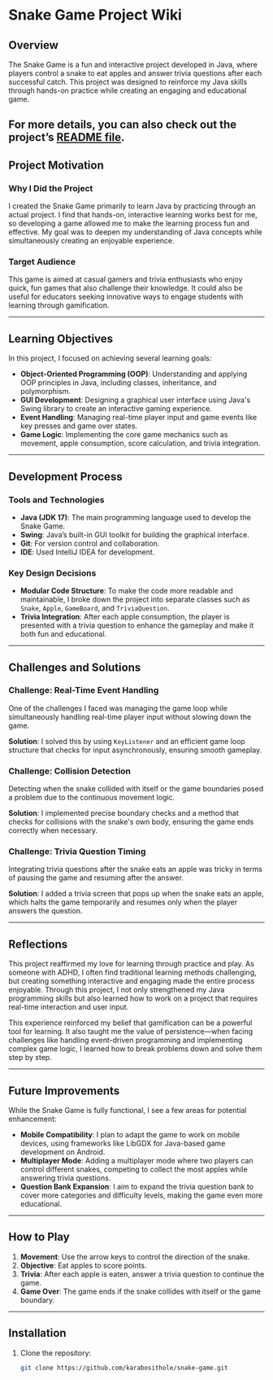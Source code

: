 # Snake Game Project Wiki

## Overview
The Snake Game is a fun and interactive project developed in Java, where players control a snake to eat apples and answer trivia questions after each successful catch. This project was designed to reinforce my Java skills through hands-on practice while creating an engaging and educational game.

For more details, you can also check out the project’s [README file](https://github.com/Karabosithole/LearnJavaSnakeGame).
---

## Project Motivation

### Why I Did the Project
I created the Snake Game primarily to learn Java by practicing through an actual project. I find that hands-on, interactive learning works best for me, so developing a game allowed me to make the learning process fun and effective. My goal was to deepen my understanding of Java concepts while simultaneously creating an enjoyable experience.

### Target Audience
This game is aimed at casual gamers and trivia enthusiasts who enjoy quick, fun games that also challenge their knowledge. It could also be useful for educators seeking innovative ways to engage students with learning through gamification.

---

## Learning Objectives
In this project, I focused on achieving several learning goals:
- **Object-Oriented Programming (OOP)**: Understanding and applying OOP principles in Java, including classes, inheritance, and polymorphism.
- **GUI Development**: Designing a graphical user interface using Java's Swing library to create an interactive gaming experience.
- **Event Handling**: Managing real-time player input and game events like key presses and game over states.
- **Game Logic**: Implementing the core game mechanics such as movement, apple consumption, score calculation, and trivia integration.

---

## Development Process

### Tools and Technologies
- **Java (JDK 17)**: The main programming language used to develop the Snake Game.
- **Swing**: Java’s built-in GUI toolkit for building the graphical interface.
- **Git**: For version control and collaboration.
- **IDE**: Used IntelliJ IDEA for development.

### Key Design Decisions
- **Modular Code Structure**: To make the code more readable and maintainable, I broke down the project into separate classes such as `Snake`, `Apple`, `GameBoard`, and `TriviaQuestion`.
- **Trivia Integration**: After each apple consumption, the player is presented with a trivia question to enhance the gameplay and make it both fun and educational.

---

## Challenges and Solutions

### Challenge: Real-Time Event Handling
One of the challenges I faced was managing the game loop while simultaneously handling real-time player input without slowing down the game. 

**Solution**: I solved this by using `KeyListener` and an efficient game loop structure that checks for input asynchronously, ensuring smooth gameplay.

### Challenge: Collision Detection
Detecting when the snake collided with itself or the game boundaries posed a problem due to the continuous movement logic.

**Solution**: I implemented precise boundary checks and a method that checks for collisions with the snake's own body, ensuring the game ends correctly when necessary.

### Challenge: Trivia Question Timing
Integrating trivia questions after the snake eats an apple was tricky in terms of pausing the game and resuming after the answer.

**Solution**: I added a trivia screen that pops up when the snake eats an apple, which halts the game temporarily and resumes only when the player answers the question.

---

## Reflections

This project reaffirmed my love for learning through practice and play. As someone with ADHD, I often find traditional learning methods challenging, but creating something interactive and engaging made the entire process enjoyable. Through this project, I not only strengthened my Java programming skills but also learned how to work on a project that requires real-time interaction and user input.

This experience reinforced my belief that gamification can be a powerful tool for learning. It also taught me the value of persistence—when facing challenges like handling event-driven programming and implementing complex game logic, I learned how to break problems down and solve them step by step.

---

## Future Improvements

While the Snake Game is fully functional, I see a few areas for potential enhancement:
- **Mobile Compatibility**: I plan to adapt the game to work on mobile devices, using frameworks like LibGDX for Java-based game development on Android.
- **Multiplayer Mode**: Adding a multiplayer mode where two players can control different snakes, competing to collect the most apples while answering trivia questions.
- **Question Bank Expansion**: I aim to expand the trivia question bank to cover more categories and difficulty levels, making the game even more educational.

---

## How to Play

1. **Movement**: Use the arrow keys to control the direction of the snake.
2. **Objective**: Eat apples to score points.
3. **Trivia**: After each apple is eaten, answer a trivia question to continue the game.
4. **Game Over**: The game ends if the snake collides with itself or the game boundary.

---

## Installation

1. Clone the repository:
   ```bash
   git clone https://github.com/karabosithole/snake-game.git
